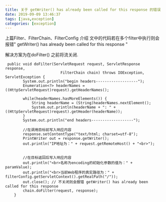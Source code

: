 ```yaml
---
title: 关于 getWriter() has already been called for this response 的错误解决办法
date: 2019-09-09 13:46:37
tags: [java,exception]
categories: [exception]
---
```


上篇Filter、FilterChain、FilterConfig 介绍
文中的代码若在多个filter中执行则会报错" getWriter() has already been called for this response "

解决方案为在doFilter() 之前将流关闭.

     public void doFilter(ServletRequest request, ServletResponse response,
                             FilterChain chain) throws IOException, ServletException {
            System.out.println("begin headers-------------------");
            Enumeration<?> headerNames = ((HttpServletRequest)request).getHeaderNames();
    
            while(headerNames.hasMoreElements()) {
                String headerName = (String)headerNames.nextElement();
                System.out.println(headerName + ": " + ((HttpServletRequest)request).getHeader(headerName));
            }
            System.out.println("end headers-------------------");
    
            //在调用目标前写入响应内容
            response.setContentType("text/html; charset=utf-8");
            PrintWriter out = response.getWriter();
            out.println("IP地址为：" + request.getRemoteHost() + "<br>");
    
    
            //在目标返回后写入响应内容
            out.println("<br>名称为encoding的初始化参数的值为：" + paramValue);
            out.println("<br>当前Web程序的真实路径为：" + filterConfig.getServletContext().getRealPath("/"));
            out.close(); // 不关闭则会报错 getWriter() has already been called for this response
            chain.doFilter(request, response);
        }


